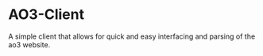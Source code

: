 # AO3-Client
A simple client that allows for quick and easy interfacing and parsing of the ao3 website.